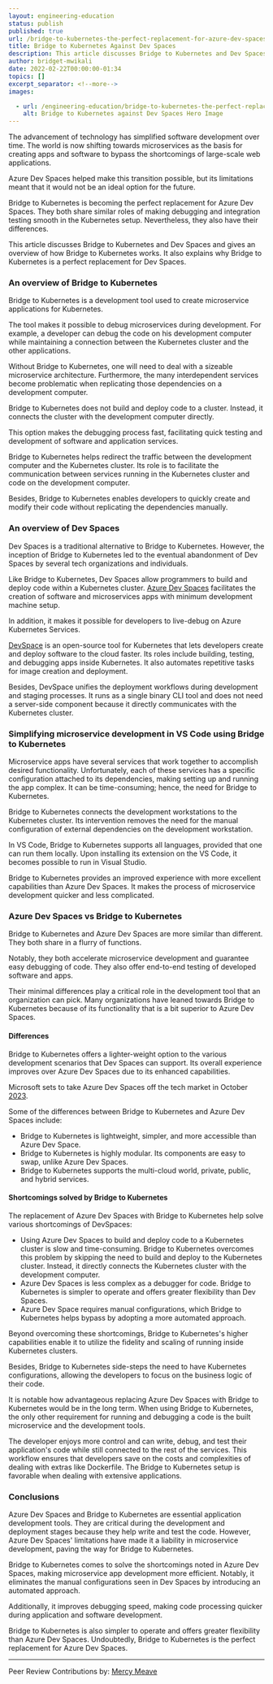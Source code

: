 ```yaml
---
layout: engineering-education
status: publish
published: true
url: /bridge-to-kubernetes-the-perfect-replacement-for-azure-dev-spaces/
title: Bridge to Kubernetes Against Dev Spaces
description: This article discusses Bridge to Kubernetes and Dev Spaces and why Bridge to Kubernetes is a perfect replacement for Dev Spaces.
author: bridget-mwikali
date: 2022-02-22T00:00:00-01:34
topics: []
excerpt_separator: <!--more-->
images:

  - url: /engineering-education/bridge-to-kubernetes-the-perfect-replacement-for-azure-dev-spaces/hero.jpg
    alt: Bridge to Kubernetes against Dev Spaces Hero Image
---
```


The advancement of technology has simplified software development over time. The world is now shifting towards microservices as the basis for creating apps and software to bypass the shortcomings of large-scale web applications. 
 <!--more-->
Azure Dev Spaces helped make this transition possible, but its limitations meant that it would not be an ideal option for the future.

Bridge to Kubernetes is becoming the perfect replacement for Azure Dev Spaces. They both share similar roles of making debugging and integration testing smooth in the Kubernetes setup. Nevertheless, they also have their differences.

This article discusses Bridge to Kubernetes and Dev Spaces and gives an overview of how Bridge to Kubernetes works. It also explains why Bridge to Kubernetes is a perfect replacement for Dev Spaces.

### An overview of Bridge to Kubernetes
Bridge to Kubernetes is a development tool used to create microservice applications for Kubernetes. 

The tool makes it possible to debug microservices during development. For example, a developer can debug the code on his development computer while maintaining a connection between the Kubernetes cluster and the other applications. 

Without Bridge to Kubernetes, one will need to deal with a sizeable microservice architecture. Furthermore, the many interdependent services become problematic when replicating those dependencies on a development computer.

Bridge to Kubernetes does not build and deploy code to a  cluster. Instead, it connects the cluster with the development computer directly. 


This option makes the debugging process fast, facilitating quick testing and development of software and application services.

Bridge to Kubernetes helps redirect the traffic between the development computer and the Kubernetes cluster. Its role is to facilitate the communication between services running in the Kubernetes cluster and code on the development computer. 

Besides, Bridge to Kubernetes enables developers to quickly create and modify their code without replicating the dependencies manually.

### An overview of Dev Spaces
Dev Spaces is a traditional alternative to Bridge to Kubernetes. However, the inception of Bridge to Kubernetes led to the eventual abandonment of Dev Spaces by several tech organizations and individuals.

Like Bridge to Kubernetes, Dev Spaces allow programmers to build and deploy code within a Kubernetes cluster. [Azure Dev Spaces](https://azureinfohub.azurewebsites.net/Service?serviceTitle=Azure%20Dev%20Spaces#) facilitates the creation of software and microservices apps with minimum development machine setup.

In addition, it makes it possible for developers to live-debug on Azure Kubernetes Services.

[DevSpace](https://devspace.sh/) is an open-source tool for Kubernetes that lets developers create and deploy software to the cloud faster. Its roles include building, testing, and debugging apps inside Kubernetes. It also automates repetitive tasks for image creation and deployment. 

Besides, DevSpace unifies the deployment workflows during development and staging processes. It runs as a single binary CLI tool and does not need a server-side component because it directly communicates with the Kubernetes cluster.

### Simplifying microservice development in VS Code using Bridge to Kubernetes 
Microservice apps have several services that work together to accomplish desired functionality. Unfortunately, each of these services has a specific configuration attached to its dependencies, making setting up and running the app complex. It can be time-consuming; hence, the need for Bridge to Kubernetes. 

Bridge to Kubernetes connects the development workstations to the Kubernetes cluster. Its intervention removes the need for the manual configuration of external dependencies on the development workstation.

In VS Code, Bridge to Kubernetes supports all languages, provided that one can run them locally. Upon installing its extension on the VS Code, it becomes possible to run in Visual Studio. 

Bridge to Kubernetes provides an improved experience with more excellent capabilities than Azure Dev Spaces. It makes the process of microservice development quicker and less complicated.

### Azure Dev Spaces vs Bridge to Kubernetes
Bridge to Kubernetes and Azure Dev Spaces are more similar than different. They both share in a flurry of functions. 

Notably, they both accelerate microservice development and guarantee easy debugging of code. They also offer end-to-end testing of developed software and apps. 

Their minimal differences play a critical role in the development tool that an organization can pick. Many organizations have leaned towards Bridge to Kubernetes because of its functionality that is a bit superior to Azure Dev Spaces.

#### Differences
Bridge to Kubernetes offers a lighter-weight option to the various development scenarios that Dev Spaces can support. Its overall experience improves over Azure Dev Spaces due to its enhanced capabilities. 

Microsoft sets to take Azure Dev Spaces off the tech market in October [2023](https://azure.microsoft.com/en-us/updates/azure-dev-spaces-is-retiring-on-31-october-2023/).

Some of the differences between Bridge to Kubernetes and Azure Dev Spaces include:

- Bridge to Kubernetes is lightweight, simpler, and more accessible than Azure Dev Space.
- Bridge to Kubernetes is highly modular. Its components are easy to swap, unlike Azure Dev Spaces.
- Bridge to Kubernetes supports the multi-cloud world, private, public, and hybrid services.

#### Shortcomings solved by Bridge to Kubernetes
The replacement of Azure Dev Spaces with Bridge to Kubernetes help solve various shortcomings of DevSpaces:

- Using Azure Dev Spaces to build and deploy code to a Kubernetes cluster is slow and time-consuming. Bridge to Kubernetes overcomes this problem by skipping the need to build and deploy to the Kubernetes cluster. Instead, it directly connects the Kubernetes cluster with the development computer.
- Azure Dev Spaces is less complex as a debugger for code. Bridge to Kubernetes is simpler to operate and offers greater flexibility than Dev Spaces.
- Azure Dev Space requires manual configurations, which Bridge to Kubernetes helps bypass by adopting a more automated approach.

Beyond overcoming these shortcomings, Bridge to Kubernetes's higher capabilities enable it to utilize the fidelity and scaling of running inside Kubernetes clusters. 

Besides, Bridge to Kubernetes side-steps the need to have Kubernetes configurations, allowing the developers to focus on the business logic of their code.

It is notable how advantageous replacing Azure Dev Spaces with Bridge to Kubernetes would be in the long term. When using Bridge to Kubernetes, the only other requirement for running and debugging a code is the built microservice and the development tools. 

The developer enjoys more control and can write, debug, and test their application's code while still connected to the rest of the services. This workflow ensures that developers save on the costs and complexities of dealing with extras like Dockerfile. The Bridge to Kubernetes setup is favorable when dealing with extensive applications.

### Conclusions
Azure Dev Spaces and Bridge to Kubernetes are essential application development tools. They are critical during the development and deployment stages because they help write and test the code. However, Azure Dev Spaces' limitations have made it a liability in microservice development, paving the way for Bridge to Kubernetes.

Bridge to Kubernetes comes to solve the shortcomings noted in Azure Dev Spaces, making microservice app development more efficient. Notably, it eliminates the manual configurations seen in Dev Spaces by introducing an automated approach. 

Additionally, it improves debugging speed, making code processing quicker during application and software development.

Bridge to Kubernetes is also simpler to operate and offers greater flexibility than Azure Dev Spaces. Undoubtedly, Bridge to Kubernetes is the perfect replacement for Azure Dev Spaces.

---
Peer Review Contributions by: [Mercy Meave](/engineering-education/authors/mercy-meave/)